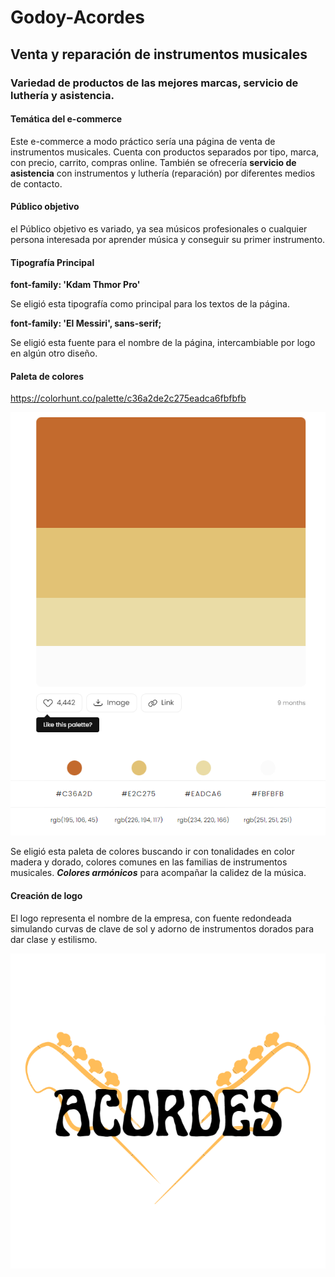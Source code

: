 # Godoy-Acordes
## Venta y reparación de instrumentos musicales
### Variedad de productos de las mejores marcas, servicio de luthería y asistencia. 


#### Temática del e-commerce
Este e-commerce a modo práctico sería una página de venta de instrumentos musicales. 
Cuenta con productos separados por tipo, marca, con precio, carrito, compras online.
También se ofrecería **servicio de asistencia**  con instrumentos y luthería (reparación) por diferentes medios de contacto.

#### Público objetivo
el Público objetivo es variado, ya sea músicos profesionales o cualquier persona interesada por aprender música y conseguir su primer instrumento. 

#### Tipografía Principal

**font-family: 'Kdam Thmor Pro'**

Se eligió esta tipografía como principal para los textos de la página.

**font-family: 'El Messiri', sans-serif;**

Se eligió esta fuente para el nombre de la página, intercambiable por logo en algún otro diseño. 

#### Paleta de colores

https://colorhunt.co/palette/c36a2de2c275eadca6fbfbfb

![ScreenShot](assets/images/color-palette.png)

Se eligió esta paleta de colores buscando ir con tonalidades en color madera y dorado, colores comunes en las familias de instrumentos musicales.  ***Colores armónicos*** para acompañar la calidez de la música. 

#### Creación de logo

El logo representa el nombre de la empresa, con fuente redondeada simulando curvas de clave de sol y adorno de instrumentos dorados para dar clase y estilismo.  

![ScreenShot](assets/images/logo.png)
